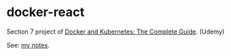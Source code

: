 # docker-react

Section 7 project of [Docker and Kubernetes: The Complete Guide](https://www.udemy.com/course/docker-and-kubernetes-the-complete-guide/). (Udemy) 

See: [my notes](https://github.com/bryanesmith/notes/tree/master/Docker%20and%20Kubernetes%20-%20The%20Complete%20Guide).